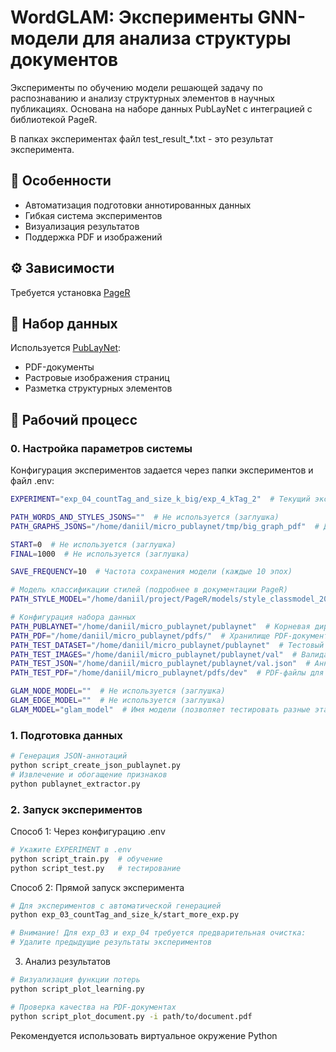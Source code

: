 # WordGLAM: Эксперименты GNN-модели для анализа структуры документов

Эксперименты по обучению модели решающей задачу по распознаванию и анализу структурных элементов в научных публикациях. Основана на наборе данных PubLayNet с интеграцией с библиотекой PageR.

В папках экспериментах файл test_result_*.txt - это результат эксперимента.

## 🌟 Особенности
- Автоматизация подготовки аннотированных данных
- Гибкая система экспериментов
- Визуализация результатов
- Поддержка PDF и изображений

## ⚙️ Зависимости
Требуется установка [PageR](https://github.com/YRL-AIDA/PageR)

## 📂 Набор данных
Используется [PubLayNet](https://github.com/ibm-aur-nlp/PubLayNet):
- PDF-документы
- Растровые изображения страниц
- Разметка структурных элементов

## 🚀 Рабочий процесс
### 0. Настройка параметров системы 
Конфигурация экспериментов задается через папки экспериментов и файл .env:

```bash
EXPERIMENT="exp_04_countTag_and_size_k_big/exp_4_kTag_2"  # Текущий эксперимент

PATH_WORDS_AND_STYLES_JSONS=""  # Не используется (заглушка)
PATH_GRAPHS_JSONS="/home/daniil/micro_publaynet/tmp/big_graph_pdf"  # Директория для JSON-файлов графов

START=0  # Не используется (заглушка)
FINAL=1000  # Не используется (заглушка)

SAVE_FREQUENCY=10  # Частота сохранения модели (каждые 10 эпох)

# Модель классификации стилей (подробнее в документации PageR)
PATH_STYLE_MODEL="/home/daniil/project/PageR/models/style_classmodel_20250121"

# Конфигурация набора данных
PATH_PUBLAYNET="/home/daniil/micro_publaynet/publaynet"  # Корневая директория PubLayNet
PATH_PDF="/home/daniil/micro_publaynet/pdfs/"  # Хранилище PDF-документов
PATH_TEST_DATASET="/home/daniil/micro_publaynet/publaynet"  # Тестовый датасет
PATH_TEST_IMAGES="/home/daniil/micro_publaynet/publaynet/val"  # Валидационные изображения
PATH_TEST_JSON="/home/daniil/micro_publaynet/publaynet/val.json"  # Аннотации валидации
PATH_TEST_PDF="/home/daniil/micro_publaynet/pdfs/dev"  # PDF-файлы для тестирования

GLAM_NODE_MODEL=""  # Не используется (заглушка)
GLAM_EDGE_MODEL=""  # Не используется (заглушка)
GLAM_MODEL="glam_model"  # Имя модели (позволяет тестировать разные этапы обучения)

```

### 1. Подготовка данных
```bash
# Генерация JSON-аннотаций
python script_create_json_publaynet.py
# Извлечение и обогащение признаков
python publaynet_extractor.py
```

### 2. Запуск экспериментов
Способ 1: Через конфигурацию .env

```bash
# Укажите EXPERIMENT в .env
python script_train.py  # обучение
python script_test.py   # тестирование
```

Способ 2: Прямой запуск эксперимента

```bash
# Для экспериментов с автоматической генерацией
python exp_03_countTag_and_size_k/start_more_exp.py

# Внимание! Для exp_03 и exp_04 требуется предварительная очистка:
# Удалите предыдущие результаты экспериментов
```

3. Анализ результатов
```bash
# Визуализация функции потерь
python script_plot_learning.py

# Проверка качества на PDF-документах
python script_plot_document.py -i path/to/document.pdf
```

Рекомендуется использовать виртуальное окружение Python